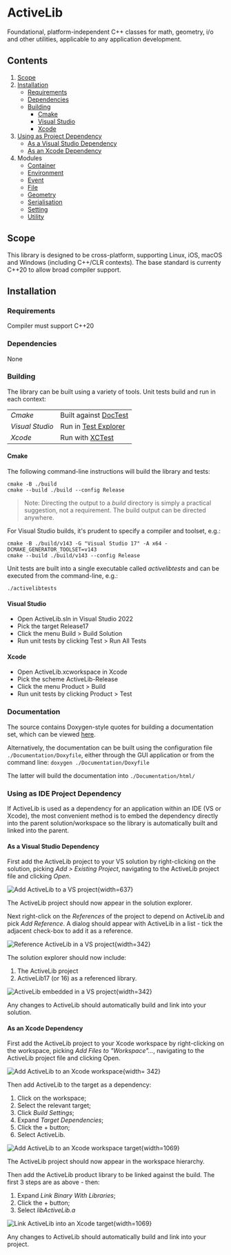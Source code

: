 # ActiveLib

Foundational, platform-independent C++ classes for math, geometry, i/o and other utilities, applicable to any application development.

## Contents
1. [Scope](#scope)
2. [Installation](#install)
	- [Requirements](#require)
	- [Dependencies](#depend)
	- [Building](#build)
		- [Cmake](#cmake)
		- [Visual Studio](#vs)
		- [Xcode](#xcode)
3. [Using as Project Dependency](#projdep)
	- [As a Visual Studio Dependency](#vsdepend)
	- [As an Xcode Dependency](#xcodedepend)
4. Modules
	- [Container](./Active/Container/Container.md)
	- [Environment](./Active/Environment/Environment.md)
	- [Event](./Active/Event/Event.md)
	- [File](./Active/File/File.md)
	- [Geometry](./Active/Geometry/Geometry.md)
	- [Serialisation](./Active/Serialise/Serialisation.md)
	- [Setting](./Active/Setting/Setting.md)
	- [Utility](./Active/Utility/Utility.md)


## Scope <a name="scope"></a>

This library is designed to be cross-platform, supporting Linux, iOS, macOS and Windows (including C++/CLR contexts). The base standard is currenty C++20 to allow broad compiler support.

## Installation <a name="install"></a>

### Requirements <a name="require"></a>

Compiler must support C++20

### Dependencies <a name="depend"></a>

None

### Building <a name="build"></a>

The library can be built using a variety of tools. Unit tests build and run in each context:

|  |  |
| --- | --- |
| *Cmake* | Built against [DocTest](https://github.com/doctest/doctest) |
| *Visual Studio* | Run in [Test Explorer](https://learn.microsoft.com/en-us/visualstudio/test/run-unit-tests-with-test-explorer?view=vs-2022) |
| *Xcode* | Run with [XCTest](https://developer.apple.com/documentation/xctest) |


#### Cmake <a name="cmake"></a>

The following command-line instructions will build the library and tests:

	cmake -B ./build
	cmake --build ./build --config Release

> Note: Directing the output to a *build* directory is simply a practical suggestion, not a requirement. The build output can be directed anywhere.

For Visual Studio builds, it's prudent to specify a compiler and toolset, e.g.:

	cmake -B ./build/v143 -G "Visual Studio 17" -A x64 -DCMAKE_GENERATOR_TOOLSET=v143
	cmake --build ./build/v143 --config Release

Unit tests are built into a single executable called *activelibtests* and can be executed from the command-line, e.g.:

	./activelibtests

#### Visual Studio <a name="vs"></a>

- Open ActiveLib.sln in Visual Studio 2022
- Pick the target Release17
- Click the menu Build > Build Solution
- Run unit tests by clicking Test > Run All Tests

#### Xcode <a name="xcode"></a>

- Open ActiveLib.xcworkspace in Xcode
- Pick the scheme ActiveLib-Release
- Click the menu Product > Build
- Run unit tests by clicking Product > Test

### Documentation <a name="docs"></a>

The source contains Doxygen-style quotes for building a documentation set, which can be viewed [here](https://www.activethread.net/ActiveLib/Documentation/index.html).

Alternatively, the documentation can be built using the configuration file `./Documentation/Doxyfile`, either through the GUI application or from the command line: `doxygen ./Documentation/Doxyfile`

The latter will build the documentation into `./Documentation/html/`

### Using as IDE Project Dependency <a name="projdep"></a>

If ActiveLib is used as a dependency for an application within an IDE (VS or Xcode), the most convenient method is to embed the dependency directly into the parent solution/workspace so the library is automatically built and linked into the parent.


#### As a Visual Studio Dependency <a name="vsdepend"></a>

First add the ActiveLib project to your VS solution by right-clicking on the solution, picking *Add > Existing Project*, navigating to the ActiveLib project file and clicking *Open*.

![Add ActiveLib to a VS project](./Assets/Images/AddProjectVS.jpg){width=637}

The ActiveLib project should now appear in the solution explorer.

Next right-click on the *References* of the project to depend on ActiveLib and pick *Add Reference*. A dialog should appear with ActiveLib in a list - tick the adjacent check-box to add it as a reference.

![Reference ActiveLib in a VS project](./Assets/Images/RefProjectVS.jpg){width=342}

The solution explorer should now include:
1. The ActiveLib project
2. ActiveLib17 (or 16) as a referenced library.

![ActiveLib embedded in a VS project](./Assets/Images/EmbeddedProjectVS.jpg){width=342}

Any changes to ActiveLib should automatically build and link into your solution.

#### As an Xcode Dependency <a name="xcodedepend"></a>

First add the ActiveLib project to your Xcode workspace by right-clicking on the workspace, picking *Add Files to "Workspace"…*, navigating to the ActiveLib project file and clicking Open.

![Add ActiveLib to an Xcode workspace](./Assets/Images/AddProjectXcode.jpg){width= 342}

Then add ActiveLib to the target as a dependency:
1. Click on the workspace;
2. Select the relevant target;
3. Click *Build Settings*;
4. Expand *Target Dependencies*;
5. Click the + button;
6. Select ActiveLib.

![Add ActiveLib to an Xcode workspace target](./Assets/Images/RefProjectXcode.jpg){width=1069}

The ActiveLib project should now appear in the workspace hierarchy.

Then add the ActiveLib product library to be linked against the build. The first 3 steps are as above - then:
1. Expand *Link Binary With Libraries*;
2. Click the + button;
3. Select *libActiveLib.a*

![Link ActiveLib into an Xcode target](./Assets/Images/LinkProjectXcode.jpg){width=1069}

Any changes to ActiveLib should automatically build and link into your project.
